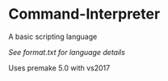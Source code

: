 # Command-Interpreter
A basic scripting language

*See format.txt for language details*


Uses premake 5.0 with vs2017
